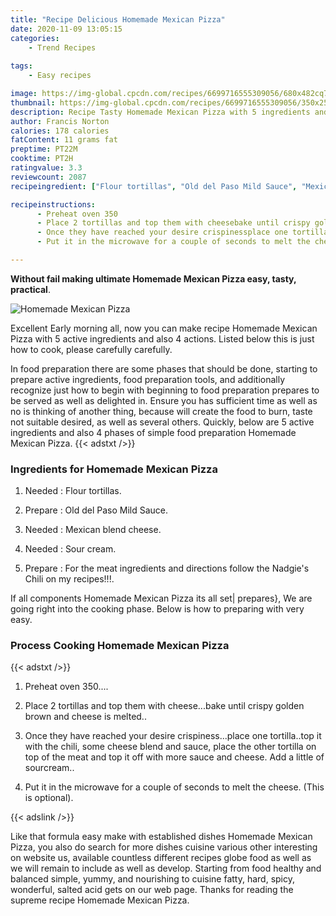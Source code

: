 ```yaml
---
title: "Recipe Delicious Homemade Mexican Pizza"
date: 2020-11-09 13:05:15
categories:
    - Trend Recipes
    
tags:
    - Easy recipes

image: https://img-global.cpcdn.com/recipes/6699716555309056/680x482cq70/homemade-mexican-pizza-recipe-main-photo.jpg
thumbnail: https://img-global.cpcdn.com/recipes/6699716555309056/350x250cq70/homemade-mexican-pizza-recipe-main-photo.jpg
description: Recipe Tasty Homemade Mexican Pizza with 5 ingredients and 4 stages of easy cooking.
author: Francis Norton
calories: 178 calories
fatContent: 11 grams fat
preptime: PT22M
cooktime: PT2H
ratingvalue: 3.3
reviewcount: 2087
recipeingredient: ["Flour tortillas", "Old del Paso Mild Sauce", "Mexican blend cheese", "Sour cream", "For the meat ingredients and directions follow the Nadgies Chili on my recipes"]

recipeinstructions: 
      - Preheat oven 350 
      - Place 2 tortillas and top them with cheesebake until crispy golden brown and cheese is melted 
      - Once they have reached your desire crispinessplace one tortillatop it with the chili some cheese blend and sauce place the other tortilla on top of the meat and top it off with more sauce and cheese Add a little of sourcream 
      - Put it in the microwave for a couple of seconds to melt the cheese This is optional

---
```




**Without fail making ultimate Homemade Mexican Pizza easy, tasty, practical**. 


![Homemade Mexican Pizza](https://img-global.cpcdn.com/recipes/6699716555309056/680x482cq70/homemade-mexican-pizza-recipe-main-photo.jpg "Homemade Mexican Pizza")




Excellent Early morning all, now you can make recipe Homemade Mexican Pizza with 5 active ingredients and also 4 actions. Listed below this is just how to cook, please carefully carefully.

In food preparation there are some phases that should be done, starting to prepare active ingredients, food preparation tools, and additionally recognize just how to begin with beginning to food preparation prepares to be served as well as delighted in. Ensure you has sufficient time as well as no is thinking of another thing, because will create the food to burn, taste not suitable desired, as well as several others. Quickly, below are 5 active ingredients and also 4 phases of simple food preparation Homemade Mexican Pizza.
{{< adstxt />}}

### Ingredients for Homemade Mexican Pizza


1. Needed  : Flour tortillas.

1. Prepare  : Old del Paso Mild Sauce.

1. Needed  : Mexican blend cheese.

1. Needed  : Sour cream.

1. Prepare  : For the meat ingredients and directions follow the Nadgie&#39;s Chili on my recipes!!!.



If all components Homemade Mexican Pizza its all set| prepares}, We are going right into the cooking phase. Below is how to preparing with very easy.

### Process Cooking Homemade Mexican Pizza

{{< adstxt />}}


1. Preheat oven 350....



1. Place 2 tortillas and top them with cheese...bake until crispy golden brown and cheese is melted..



1. Once they have reached your desire crispiness...place one tortilla..top it with the chili, some cheese blend and sauce, place the other tortilla on top of the meat and top it off with more sauce and cheese. Add a little of sourcream..



1. Put it in the microwave for a couple of seconds to melt the cheese. (This is optional).





{{< adslink />}}

Like that formula easy make with established dishes Homemade Mexican Pizza, you also do search for more dishes cuisine various other interesting on website us, available countless different recipes globe food as well as we will remain to include as well as develop. Starting from food healthy and balanced simple, yummy, and nourishing to cuisine fatty, hard, spicy, wonderful, salted acid gets on our web page. Thanks for reading the supreme recipe Homemade Mexican Pizza.
